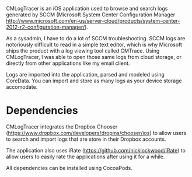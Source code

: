 CMLogTracer is an iOS application used to browse and search logs generated by SCCM (Microsoft System Center Configuration Manager http://www.microsoft.com/en-us/server-cloud/products/system-center-2012-r2-configuration-manager/).

As a sysadmin, I have to do a lot of SCCM troubleshooting.  SCCM logs are notoriously difficult to read in a simple text editor, which is why Microsoft ships the product with a log viewing tool called CMTrace.  Using CMLogTracer, I was able to open those same logs from cloud storage, or directly from other applications like my email client.

Logs are imported into the application, parsed and modeled using CoreData.  You can import and store as many logs as your device storage accomodate.

Dependencies
============

CMLogTracer integrates the Dropbox Chooser (https://www.dropbox.com/developers/dropins/chooser/ios) to allow users to search and import logs that are store in their Dropbox accounts.

The application also uses iRate (https://github.com/nicklockwood/iRate) to allow users to easily rate the applications after using it for a while.

All dependencies can be installed using CocoaPods.